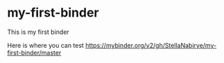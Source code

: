 # my-first-binder
This is my first binder


Here is where you can test https://mybinder.org/v2/gh/StellaNabirye/my-first-binder/master
